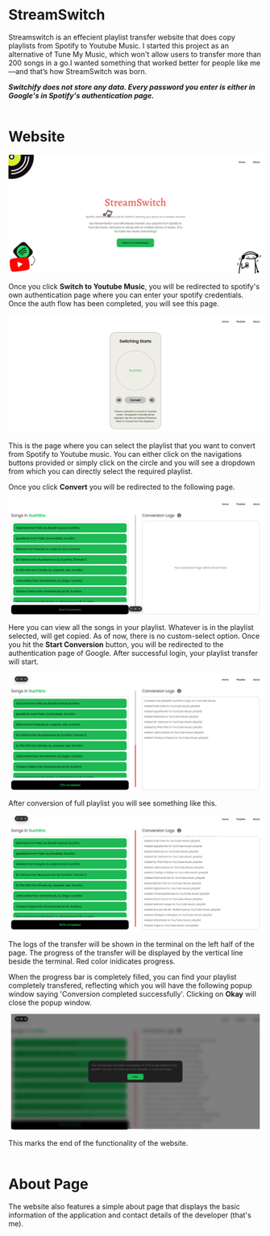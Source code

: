 # StreamSwitch
 
 Streamswitch is an effecient playlist transfer website that does copy playlists from Spotify to Youtube Music. I started this project as an alternative of Tune My Music, which won't allow users to transfer more than 200 songs in a go.I wanted something that worked better for people like me—and that’s how StreamSwitch was born.

***Switchify does not store any data. Every password you enter is either in Google's in Spotify's authentication page.***
<br><br>

# Website
![Home page](https://github.com/LahariBonthu/StreamSwitch/blob/main/images/home.png)

Once you click **Switch to Youtube Music**, you will be redirected to spotify's own authentication page where you can enter your spotify credentials. Once the auth flow has been completed, you will see this page.

![Playlists](https://github.com/LahariBonthu/StreamSwitch/blob/main/images/playlists.png)

This is the page where you can select the playlist that you want to convert from Spotify to Youtube music. You can either click on the navigations buttons provided or simply click on the circle and you will see a dropdown from which you can directly select the required playlist. 

Once you click **Convert** you will be redirected to the following page.

![Before Conversion](https://github.com/LahariBonthu/StreamSwitch/blob/main/images/pre-conversion.png)

Here you can view all the songs in your playlist. Whatever is in the playlist selected, will get copied. As of now, there is no custom-select option. Once you hit the **Start Conversion** button, you will be redirected to the authentication page of Google. After successful login, your playlist transfer will start. 

![Conversion](https://github.com/LahariBonthu/StreamSwitch/blob/main/images/conversion-logs.png)

After conversion of full playlist you will see something like this.

![After Conversion](https://github.com/LahariBonthu/StreamSwitch/blob/main/images/post-conversion.png)

The logs of the transfer will be shown in the terminal on the left half of the page. The progress
of the transfer will be displayed by the vertical line beside the terminal. Red color inidicates progress.

When the progress bar is completely filled, you can find your playlist completely transfered, reflecting which you will have the following popup window saying 'Conversion completed successfully'. Clicking on **Okay** will close the popup window.

![Popup](https://github.com/LahariBonthu/StreamSwitch/blob/main/images/pop-up.png)

This marks the end of the functionality of the website.
<br><br>

# About Page

The website also features a simple about page that displays the basic information of the application and contact details of the developer (that's me).






